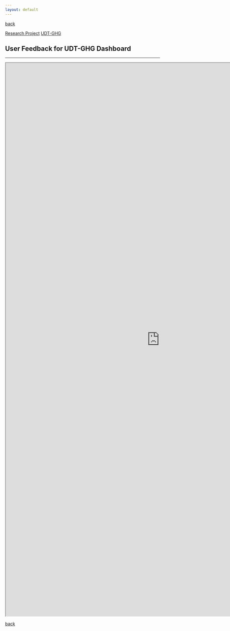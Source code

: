 ```yaml
---
layout: default
---
```

[back](./)

[Research Project](./another-page.html)
[UDT-GHG](./app-page.html)

## User Feedback for UDT-GHG Dashboard

* * *

<iframe src="https://docs.google.com/forms/d/e/1FAIpQLSevhn8yeUCKUhAyzhgmW3nwqR_PlOimk2shrl1_BYW_IBNR8w/viewform" id="frame2" name="frame2" width="1000" marginwidth="0" height="1800" marginheight="0" align="middle" scrolling="auto"></iframe>

[back](./)
